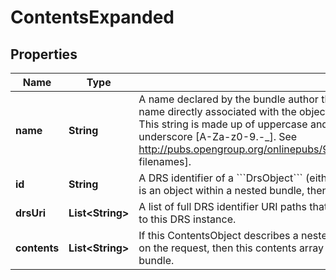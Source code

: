 # ContentsExpanded

## Properties
Name | Type | Description | Notes
------------ | ------------- | ------------- | -------------
**name** | **String** | A name declared by the bundle author that must be used when materialising this object,         overriding any name directly associated with the object itself.         The name must be unique with the containing bundle.         This string is made up of uppercase and lowercase letters, decimal digits, hypen, period, and underscore [A-Za-z0-9.-_].         See http://pubs.opengroup.org/onlinepubs/9699919799/basedefs/V1_chap03.html#tag_03_282[portable filenames]. | 
**id** | **String** | A DRS identifier of a &#x60;&#x60;&#x60;DrsObject&#x60;&#x60;&#x60; (either a single blob or a nested bundle).         If this &#x60;&#x60;&#x60;ContentsObject&#x60;&#x60;&#x60; is an object within a nested bundle, then the id is optional.         Otherwise, the id is required. |  [optional]
**drsUri** | **List&lt;String&gt;** | A list of full DRS identifier URI paths that may be used to obtain the object.         These URIs may be external to this DRS instance. |  [optional]
**contents** | **List&lt;String&gt;** | If this ContentsObject describes a nested bundle and the caller specified \&quot;?expand&#x3D;true\&quot; on the request,         then this contents array must be present and describe the objects within the nested bundle. |  [optional]
